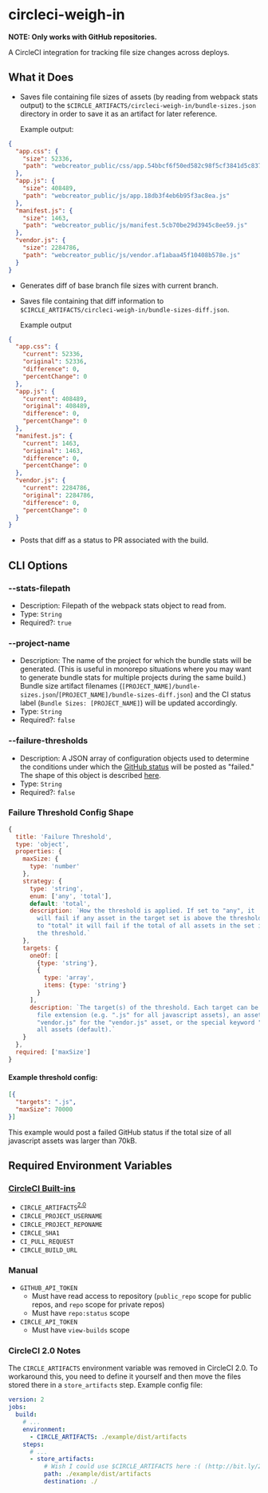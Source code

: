 # circleci-weigh-in
**NOTE: Only works with GitHub repositories.**

A CircleCI integration for tracking file size changes across deploys.

## What it Does
- Saves file containing file sizes of assets (by reading from webpack stats output) to the `$CIRCLE_ARTIFACTS/circleci-weigh-in/bundle-sizes.json` directory in order to save it as an artifact for later reference.

  Example output:

```json
{
  "app.css": {
    "size": 52336,
    "path": "webcreator_public/css/app.54bbcf6f50ed582c98f5cf3841d5c837.css"
  },
  "app.js": {
    "size": 408489,
    "path": "webcreator_public/js/app.18db3f4eb6b95f3ac8ea.js"
  },
  "manifest.js": {
    "size": 1463,
    "path": "webcreator_public/js/manifest.5cb70be29d3945c8ee59.js"
  },
  "vendor.js": {
    "size": 2284786,
    "path": "webcreator_public/js/vendor.af1abaa45f10408b578e.js"
  }
}
```

- Generates diff of base branch file sizes with current branch.

- Saves file containing that diff information to `$CIRCLE_ARTIFACTS/circleci-weigh-in/bundle-sizes-diff.json`.

  Example output

```json
{
  "app.css": {
    "current": 52336,
    "original": 52336,
    "difference": 0,
    "percentChange": 0
  },
  "app.js": {
    "current": 408489,
    "original": 408489,
    "difference": 0,
    "percentChange": 0
  },
  "manifest.js": {
    "current": 1463,
    "original": 1463,
    "difference": 0,
    "percentChange": 0
  },
  "vendor.js": {
    "current": 2284786,
    "original": 2284786,
    "difference": 0,
    "percentChange": 0
  }
}
```

- Posts that diff as a status to PR associated with the build.

## CLI Options

### --stats-filepath
- Description: Filepath of the webpack stats object to read from.
- Type: `String`
- Required?: `true`

### --project-name
- Description: The name of the project for which the bundle stats will be generated. (This is useful in monorepo situations where you may want to generate bundle stats for multiple projects during the same build.) Bundle size artifact filenames (`[PROJECT_NAME]/bundle-sizes.json`/`[PROJECT_NAME]/bundle-sizes-diff.json`) and the CI status label (`Bundle Sizes: [PROJECT_NAME]`) will be updated accordingly.
- Type: `String`
- Required?: `false`

### --failure-thresholds
- Description: A JSON array of configuration objects used to determine the conditions under which the [GitHub status](https://developer.github.com/v3/repos/statuses/#create-a-status) will be posted as "failed." The shape of this object is described [here](#failure-threshold-config-shape).
- Type: `String`
- Required?: `false`

### Failure Threshold Config Shape
```js
{
  title: 'Failure Threshold',
  type: 'object',
  properties: {
    maxSize: {
      type: 'number'
    },
    strategy: {
      type: 'string',
      enum: ['any', 'total'],
      default: 'total',
      description: `How the threshold is applied. If set to "any", it
        will fail if any asset in the target set is above the threshold. If set
        to "total" it will fail if the total of all assets in the set is above
        the threshold.`
    },
    targets: {
      oneOf: [
        {type: 'string'},
        {
          type: 'array',
          items: {type: 'string'}
        }
      ],
      description: `The target(s) of the threshold. Each target can be either a
        file extension (e.g. ".js" for all javascript assets), an asset path
        "vendor.js" for the "vendor.js" asset, or the special keyword "all" for
        all assets (default).`
    }
  },
  required: ['maxSize']
}
```

#### Example threshold config:
```json
[{
  "targets": ".js",
  "maxSize": 70000
}]
```
This example would post a failed GitHub status if the total size of all javascript assets was larger than 70kB.

## Required Environment Variables

### [CircleCI Built-ins](https://circleci.com/docs/1.0/environment-variables/)
- `CIRCLE_ARTIFACTS`<sup>[2.0](#circleci-20-notes)</sup>
- `CIRCLE_PROJECT_USERNAME`
- `CIRCLE_PROJECT_REPONAME`
- `CIRCLE_SHA1`
- `CI_PULL_REQUEST`
- `CIRCLE_BUILD_URL`

### Manual
- `GITHUB_API_TOKEN`
  - Must have read access to repository (`public_repo` scope for public repos, and `repo` scope for private repos)
  - Must have `repo:status` scope
- `CIRCLE_API_TOKEN`
  - Must have `view-builds` scope

### CircleCI 2.0 Notes
The `CIRCLE_ARTIFACTS` environment variable was removed in CircleCI 2.0. To workaround this, you need to define it yourself and then move the files stored there in a `store_artifacts` step. Example config file:

```yml
version: 2
jobs:
  build:
    # ...
    environment:
      - CIRCLE_ARTIFACTS: ./example/dist/artifacts
    steps:
      # ...
      - store_artifacts:
          # Wish I could use $CIRCLE_ARTIFACTS here :( (http://bit.ly/2vlqGiR)
          path: ./example/dist/artifacts
          destination: ./
```
